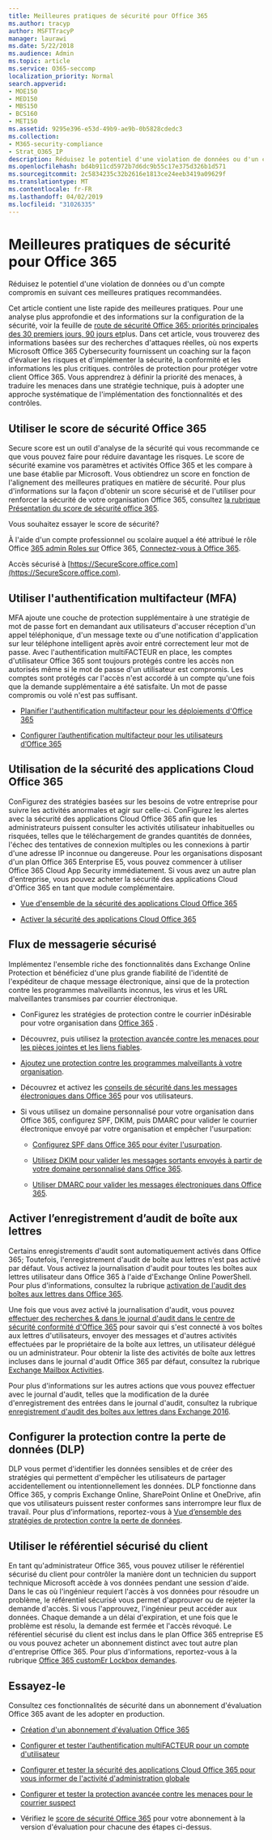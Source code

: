 ```yaml
---
title: Meilleures pratiques de sécurité pour Office 365
ms.author: tracyp
author: MSFTTracyP
manager: laurawi
ms.date: 5/22/2018
ms.audience: Admin
ms.topic: article
ms.service: O365-seccomp
localization_priority: Normal
search.appverid:
- MOE150
- MED150
- MBS150
- BCS160
- MET150
ms.assetid: 9295e396-e53d-49b9-ae9b-0b5828cdedc3
ms.collection:
- M365-security-compliance
- Strat_O365_IP
description: Réduisez le potentiel d'une violation de données ou d'un compte compromis en suivant ces meilleures pratiques recommandées.
ms.openlocfilehash: bd4b911cd5972b7d6dc9b55c17e375d326b1d571
ms.sourcegitcommit: 2c5834235c32b2616e1813ce24eeb3419a09629f
ms.translationtype: MT
ms.contentlocale: fr-FR
ms.lasthandoff: 04/02/2019
ms.locfileid: "31026335"
---
```

# <a name="security-best-practices-for-office-365"></a>Meilleures pratiques de sécurité pour Office 365

Réduisez le potentiel d'une violation de données ou d'un compte compromis en suivant ces meilleures pratiques recommandées.
  
Cet article contient une liste rapide des meilleures pratiques. Pour une analyse plus approfondie et des informations sur la configuration de la sécurité, voir la feuille de [route de sécurité Office 365: priorités principales des 30 premiers jours, 90 jours et](security-roadmap.md)plus. Dans cet article, vous trouverez des informations basées sur des recherches d'attaques réelles, où nos experts Microsoft Office 365 Cybersecurity fournissent un coaching sur la façon d'évaluer les risques et d'implémenter la sécurité, la conformité et les informations les plus critiques. contrôles de protection pour protéger votre client Office 365. Vous apprendrez à définir la priorité des menaces, à traduire les menaces dans une stratégie technique, puis à adopter une approche systématique de l'implémentation des fonctionnalités et des contrôles.
  
## <a name="use-office-365-secure-score"></a>Utiliser le score de sécurité Office 365

Secure score est un outil d'analyse de la sécurité qui vous recommande ce que vous pouvez faire pour réduire davantage les risques. Le score de sécurité examine vos paramètres et activités Office 365 et les compare à une base établie par Microsoft. Vous obtiendrez un score en fonction de l'alignement des meilleures pratiques en matière de sécurité. Pour plus d'informations sur la façon d'obtenir un score sécurisé et de l'utiliser pour renforcer la sécurité de votre organisation Office 365, consultez [la rubrique Présentation du score de sécurité office 365](office-365-secure-score.md).
  
Vous souhaitez essayer le score de sécurité?
  
À l'aide d'un compte professionnel ou scolaire auquel a été attribué le rôle Office [365 admin Roles sur](https://support.office.com/article/da585eea-f576-4f55-a1e0-87090b6aaa9d) Office 365, [Connectez-vous à Office 365](https://www.office.com/signin).
  
Accès sécurisé à [https://SecureScore.office.com](https://SecureScore.office.com).
  
## <a name="use-multi-factor-authentication-mfa"></a>Utiliser l'authentification multifacteur (MFA)

MFA ajoute une couche de protection supplémentaire à une stratégie de mot de passe fort en demandant aux utilisateurs d'accuser réception d'un appel téléphonique, d'un message texte ou d'une notification d'application sur leur téléphone intelligent après avoir entré correctement leur mot de passe. Avec l'authentification multiFACTEUR en place, les comptes d'utilisateur Office 365 sont toujours protégés contre les accès non autorisés même si le mot de passe d'un utilisateur est compromis. Les comptes sont protégés car l'accès n'est accordé à un compte qu'une fois que la demande supplémentaire a été satisfaite. Un mot de passe compromis ou volé n'est pas suffisant.
  
- [Planifier l'authentification multifacteur pour les déploiements d'Office 365](https://support.office.com/article/043807b2-21db-4d5c-b430-c8a6dee0e6ba)

- [Configurer l’authentification multifacteur pour les utilisateurs d’Office 365](https://support.office.com/article/8f0454b2-f51a-4d9c-bcde-2c48e41621c6)

## <a name="use-office-365-cloud-app-security"></a>Utilisation de la sécurité des applications Cloud Office 365

ConFigurez des stratégies basées sur les besoins de votre entreprise pour suivre les activités anormales et agir sur celle-ci. ConFigurez les alertes avec la sécurité des applications Cloud Office 365 afin que les administrateurs puissent consulter les activités utilisateur inhabituelles ou risquées, telles que le téléchargement de grandes quantités de données, l'échec des tentatives de connexion multiples ou les connexions à partir d'une adresse IP inconnue ou dangereuse. Pour les organisations disposant d'un plan Office 365 Enterprise E5, vous pouvez commencer à utiliser Office 365 Cloud App Security immédiatement. Si vous avez un autre plan d'entreprise, vous pouvez acheter la sécurité des applications Cloud d'Office 365 en tant que module complémentaire.
  
- [Vue d'ensemble de la sécurité des applications Cloud Office 365](office-365-cas-overview.md)

- [Activer la sécurité des applications Cloud Office 365](turn-on-office-365-cas.md)

## <a name="secure-mail-flow"></a>Flux de messagerie sécurisé

Implémentez l'ensemble riche des fonctionnalités dans Exchange Online Protection et bénéficiez d'une plus grande fiabilité de l'identité de l'expéditeur de chaque message électronique, ainsi que de la protection contre les programmes malveillants inconnus, les virus et les URL malveillantes transmises par courrier électronique.
  
- ConFigurez les stratégies de protection contre le courrier inDésirable pour votre organisation dans [Office 365](anti-spam-protection.md) .

- Découvrez, puis utilisez la [protection avancée contre les menaces pour les pièces jointes et les liens fiables](https://technet.microsoft.com/library/mt148491.aspx).

- [Ajoutez une protection contre les programmes malveillants à votre organisation](https://technet.microsoft.com/en-us/library/jj200669%28v=exchg.150%29.aspx).

- Découvrez et activez les [conseils de sécurité dans les messages électroniques dans Office 365](safety-tips-in-office-365.md) pour vos utilisateurs.

- Si vous utilisez un domaine personnalisé pour votre organisation dans Office 365, configurez SPF, DKIM, puis DMARC pour valider le courrier électronique envoyé par votre organisation et empêcher l'usurpation:

  - [Configurez SPF dans Office 365 pour éviter l'usurpation](https://docs.microsoft.com/office365/SecurityCompliance/set-up-spf-in-office-365-to-help-prevent-spoofing).

  - [Utilisez DKIM pour valider les messages sortants envoyés à partir de votre domaine personnalisé dans Office 365](https://docs.microsoft.com/office365/SecurityCompliance/set-up-spf-in-office-365-to-help-prevent-spoofing).

  - [Utiliser DMARC pour valider les messages électroniques dans Office 365](https://technet.microsoft.com/library/mt734386%28v=exchg.150%29.aspx).

## <a name="enable-mailbox-audit-logging"></a>Activer l’enregistrement d’audit de boîte aux lettres

Certains enregistrements d'audit sont automatiquement activés dans Office 365; Toutefois, l'enregistrement d'audit de boîte aux lettres n'est pas activé par défaut. Vous activez la journalisation d'audit pour toutes les boîtes aux lettres utilisateur dans Office 365 à l'aide d'Exchange Online PowerShell. Pour plus d'informations, consultez la rubrique [activation de l'audit des boîtes aux lettres dans Office 365](https://go.microsoft.com/fwlink/p/?LinkID=626109).
  
Une fois que vous avez activé la journalisation d'audit, vous pouvez [effectuer des recherches &amp; dans le journal d'audit dans le centre de sécurité conformité d'Office 365](search-the-audit-log-in-security-and-compliance.md) pour savoir qui s'est connecté à vos boîtes aux lettres d'utilisateurs, envoyer des messages et d'autres activités effectuées par le propriétaire de la boîte aux lettres, un utilisateur délégué ou un administrateur. Pour obtenir la liste des activités de boîte aux lettres incluses dans le journal d'audit Office 365 par défaut, consultez la rubrique [Exchange Mailbox Activities](search-the-audit-log-in-security-and-compliance.md#exchange-mailbox-activities).
  
Pour plus d'informations sur les autres actions que vous pouvez effectuer avec le journal d'audit, telles que la modification de la durée d'enregistrement des entrées dans le journal d'audit, consultez la rubrique [enregistrement d'audit des boîtes aux lettres dans Exchange 2016](https://technet.microsoft.com/en-us/library/ff459237%28v=exchg.160%29.aspx).
  
## <a name="configure-data-loss-prevention-dlp"></a>Configurer la protection contre la perte de données (DLP)

DLP vous permet d'identifier les données sensibles et de créer des stratégies qui permettent d'empêcher les utilisateurs de partager accidentellement ou intentionnellement les données. DLP fonctionne dans Office 365, y compris Exchange Online, SharePoint Online et OneDrive, afin que vos utilisateurs puissent rester conformes sans interrompre leur flux de travail. Pour plus d’informations, reportez-vous à [Vue d’ensemble des stratégies de protection contre la perte de données](data-loss-prevention-policies.md).
  
## <a name="use-customer-lockbox"></a>Utiliser le référentiel sécurisé du client

En tant qu'administrateur Office 365, vous pouvez utiliser le référentiel sécurisé du client pour contrôler la manière dont un technicien du support technique Microsoft accède à vos données pendant une session d'aide. Dans le cas où l'ingénieur requiert l'accès à vos données pour résoudre un problème, le référentiel sécurisé vous permet d'approuver ou de rejeter la demande d'accès. Si vous l'approuvez, l'ingénieur peut accéder aux données. Chaque demande a un délai d'expiration, et une fois que le problème est résolu, la demande est fermée et l'accès révoqué. Le référentiel sécurisé du client est inclus dans le plan Office 365 entreprise E5 ou vous pouvez acheter un abonnement distinct avec tout autre plan d'entreprise Office 365. Pour plus d'informations, reportez-vous à la rubrique [Office 365 customEr Lockbox demandes](https://support.office.com/article/36f9cdd1-e64c-421b-a7e4-4a54d16440a2).
  
## <a name="try-it-yourself"></a>Essayez-le
<a name="SecureScore"> </a>

Consultez ces fonctionnalités de sécurité dans un abonnement d'évaluation Office 365 avant de les adopter en production.
  
- [Création d'un abonnement d'évaluation Office 365](https://technet.microsoft.com/library/mt736406.aspx)

- [Configurer et tester l'authentification multiFACTEUR pour un compte d'utilisateur](https://technet.microsoft.com/library/mt492459.aspx)

- [Configurer et tester la sécurité des applications Cloud Office 365 pour vous informer de l'activité d'administration globale](https://technet.microsoft.com/library/mt757250.aspx)

- [Configurer et tester la protection avancée contre les menaces pour le courrier suspect](https://technet.microsoft.com/library/mt490479.aspx)

- Vérifiez le [score de sécurité Office 365](https://securescore.office.com/) pour votre abonnement à la version d'évaluation pour chacune des étapes ci-dessus.